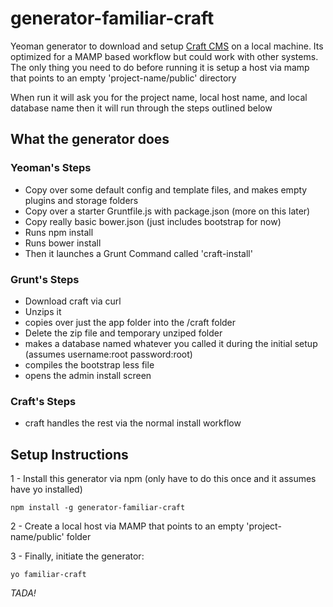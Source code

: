 # generator-familiar-craft

Yeoman generator to download and setup [Craft CMS](http://buildwithcraft.com/) on a local machine.  Its optimized for a MAMP based workflow but could work with other systems.  The only thing you need to do before running it is setup a host via mamp that points to an empty 'project-name/public' directory

When run it will ask you for the project name, local host name, and local database name then it will run through the steps outlined below

## What the generator does

### Yeoman's Steps

* Copy over some default config and template files, and makes empty plugins and storage folders
* Copy over a starter Gruntfile.js with package.json (more on this later)
* Copy really basic bower.json (just includes bootstrap for now)
* Runs npm install
* Runs bower install
* Then it launches a Grunt Command called 'craft-install'

### Grunt's Steps
* Download craft via curl
* Unzips it
* copies over just the app folder into the /craft folder
* Delete the zip file and temporary unziped folder
* makes a database named whatever you called it during the initial setup (assumes username:root password:root)
* compiles the bootstrap less file
* opens the admin install screen

### Craft's Steps
* craft handles the rest via the normal install workflow

## Setup Instructions

1 - Install this generator via npm (only have to do this once and it assumes have yo installed)

```
npm install -g generator-familiar-craft
```

2 - Create a local host via MAMP that points to an empty 'project-name/public' folder

3 - Finally, initiate the generator:

```
yo familiar-craft
```

*TADA!*
